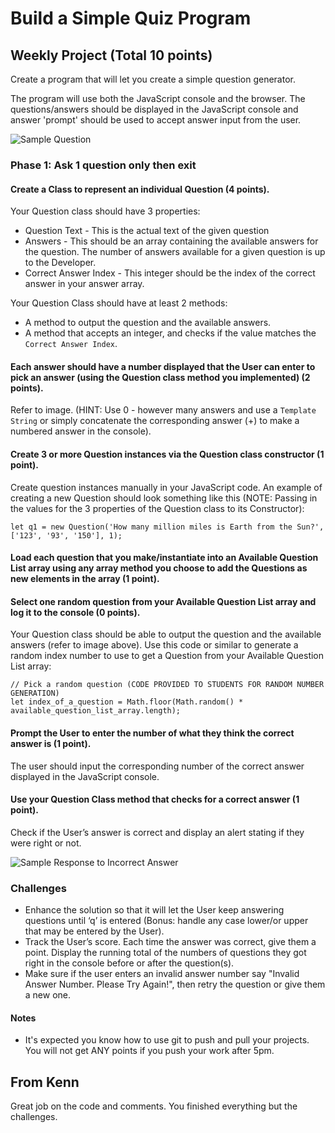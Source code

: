 # Build a Simple Quiz Program

## Weekly Project (Total 10 points)
Create a program that will let you create a simple question generator. 

The program will use both the JavaScript console and the browser. The questions/answers should be displayed in the JavaScript console and answer 'prompt' should be used to accept answer input from the user.

![Sample Question](https://github.com/cs-fullstack-master/javascript-intermediate-weekly-2/blob/master/2019-08-16_092700.png)

### Phase 1: Ask 1 question only then exit

#### Create a Class to represent an individual Question (4 points). 
Your Question class should have 3 properties:
* Question Text - This is the actual text of the given question 
* Answers - This should be an array containing the available answers for the question. The number of answers available for a given question is up to the Developer.
* Correct Answer Index - This integer should be the index of the correct answer in your answer array.

Your Question Class should have at least 2 methods:
* A method to output the question and the available answers. 
* A method that accepts an integer, and checks if the value matches the ```Correct Answer Index```. 

#### Each answer should have a number displayed that the User can enter to pick an answer (using the Question class method you implemented) (2 points). 
Refer to image. (HINT: Use 0 - however many answers and use a ```Template String``` or simply concatenate the corresponding answer (+) to make a numbered answer in the console).

#### Create 3 or more Question instances via the Question class constructor (1 point).
Create question instances manually in your JavaScript code. An example of creating a new Question should look something like this (NOTE: Passing in the values for the 3 properties of the Question class to its Constructor):

```let q1 = new Question('How many million miles is Earth from the Sun?',['123', '93', '150'], 1);```

#### Load each question that you make/instantiate into an Available Question List array using any array method you choose to add the Questions as new elements in the array (1 point).

#### Select one random question from your Available Question List array and log it to the console (0 points). 
Your Question class should be able to output the question and the available answers (refer to image above). Use this code or similar to generate a random index number to use to get a Question from your Available Question List array:
```
// Pick a random question (CODE PROVIDED TO STUDENTS FOR RANDOM NUMBER GENERATION)
let index_of_a_question = Math.floor(Math.random() * available_question_list_array.length);
```

#### Prompt the User to enter the number of what they think the correct answer is (1 point). 
The user should input the corresponding number of the correct answer displayed in the JavaScript console.

#### Use your Question Class method that checks for a correct answer (1 point).
Check if the User’s answer is correct and display an alert stating if they were right or not.

![Sample Response to Incorrect Answer](https://github.com/cs-fullstack-master/javascript-intermediate-weekly-2/blob/master/2019-08-16_101424.png)

### Challenges
* Enhance the solution so that it will let the User keep answering questions until ‘q’ is entered (Bonus: handle any case lower/or upper that may be entered by the User).
* Track the User’s score. Each time the answer was correct, give them a point. Display the running total of the numbers of questions they got right in the console before or after the question(s).
* Make sure if the user enters an invalid answer number say "Invalid Answer Number. Please Try Again!", then retry the question or give them a new one. 

#### Notes
- It's expected you know how to use git to push and pull your projects. You will not get ANY points if you push your work after 5pm.

## From Kenn
Great job on the code and comments. You finished everything but the challenges.